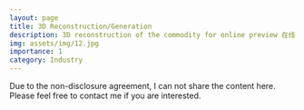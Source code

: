 ```yaml
---
layout: page
title: 3D Reconstruction/Generation
description: 3D reconstruction of the commodity for online preview 在线商品3D重建
img: assets/img/12.jpg
importance: 1
category: Industry
---
```



Due to the non-disclosure agreement, I can not share the content here. Please feel free to contact me if you are interested.
